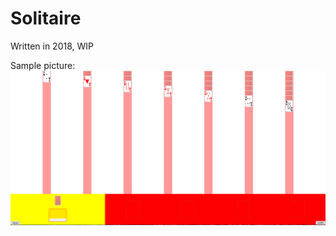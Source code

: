# Solitaire
Written in 2018, WIP

Sample picture: 
![alt text](https://github.com/JustinPLee/Solitaire/blob/main/solitaire.PNG?raw=true)
